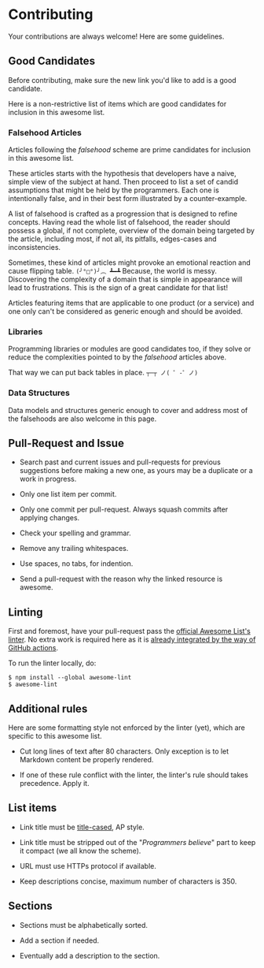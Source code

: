 # Contributing

Your contributions are always welcome! Here are some guidelines.


## Good Candidates

Before contributing, make sure the new link you'd like to add is a good
candidate.

Here is a non-restrictive list of items which are good candidates for inclusion
in this awesome list.


### Falsehood Articles

Articles following the *falsehood* scheme are prime candidates for inclusion in
this awesome list.

These articles starts with the hypothesis that developers have a naive, simple
view of the subject at hand. Then proceed to list a set of candid assumptions
that might be held by the programmers. Each one is intentionally false, and
in their best form illustrated by a counter-example.

A list of falsehood is crafted as a progression that is designed to refine
concepts. Having read the whole list of falsehood, the reader should possess a
global, if not complete, overview of the domain being targeted by the article,
including most, if not all, its pitfalls, edges-cases and inconsistencies.

Sometimes, these kind of articles might provoke an emotional reaction and cause
flipping table. `(╯°□°)╯︵ ┻━┻` Because, the world is messy. Discovering the
complexity of a domain that is simple in appearance will lead to
frustrations. This is the sign of a great candidate for that list!

Articles featuring items that are applicable to one product (or a service) and
one only can't be considered as generic enough and should be avoided.


### Libraries

Programming libraries or modules are good candidates too, if they solve or
reduce the complexities pointed to by the *falsehood* articles above.

That way we can put back tables in place. `┬─┬ ノ( ゜-゜ノ)`


### Data Structures

Data models and structures generic enough to cover and address most of the
falsehoods are also welcome in this page.


## Pull-Request and Issue

- Search past and current issues and pull-requests for previous suggestions
before making a new one, as yours may be a duplicate or a work in progress.

- Only one list item per commit.

- Only one commit per pull-request. Always squash commits after applying
  changes.

- Check your spelling and grammar.

- Remove any trailing whitespaces.

- Use spaces, no tabs, for indention.

- Send a pull-request with the reason why the linked resource is awesome.


## Linting

First and foremost, have your pull-request pass the [official Awesome List's
linter](https://github.com/sindresorhus/awesome-lint). No extra work is
required here as it is [already integrated by the way of GitHub
actions](https://github.com/kdeldycke/awesome-falsehood/tree/master/.github/workflows).

To run the linter locally, do:

```
$ npm install --global awesome-lint
$ awesome-lint
```


## Additional rules

Here are some formatting style not enforced by the linter (yet), which are
specific to this awesome list.

- Cut long lines of text after 80 characters. Only exception is to let Markdown
content be properly rendered.

- If one of these rule conflict with the linter, the linter's rule should takes
precedence. Apply it.


## List items

- Link title must be [title-cased](http://titlecapitalization.com), AP style.

- Link title must be stripped out of the "*Programmers believe*" part to keep
it compact (we all know the scheme).

- URL must use HTTPs protocol if available.

- Keep descriptions concise, maximum number of characters is 350.


## Sections

- Sections must be alphabetically sorted.

- Add a section if needed.

- Eventually add a description to the section.
